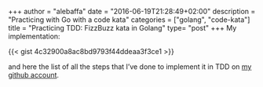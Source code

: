 +++
author = "alebaffa"
date = "2016-06-19T21:28:49+02:00"
description = "Practicing with Go with a code kata"
categories = ["golang", "code-kata"]
title = "Practicing TDD: FizzBuzz kata in Golang"
type= "post"
+++
My implementation:

{{< gist 4c32900a8ac8bd9793f44ddeaa3f3ce1 >}}

and here the list of all the steps that I’ve done to implement it in TDD on [my github account](https://github.com/alebaffa/codekata/commits/master/fizzbuzz).